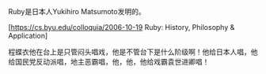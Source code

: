 
Ruby是日本人Yukihiro Matsumoto发明的。

[https://cs.byu.edu/colloquia/2006-10-19 Ruby: History, Philosophy & Application]

程蝶衣他在台上是只管闷头唱戏，他是不管台下是什么阶级啊！他给日本人唱，他给国民党反动派唱，地主恶霸唱，他，他，他给戏霸袁世进卿唱！
